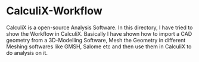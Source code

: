 # CalculiX-Workflow
CalculiX is a open-source Analysis Software. In this directory, I have tried to show the Workflow in CalculiX. 
Basically I have shown how to import a CAD geometry from a 3D-Modelling Software, Mesh the Geometry in different Meshing softwares like GMSH, Salome etc and then use them in CalculiX to do analysis on it. 
